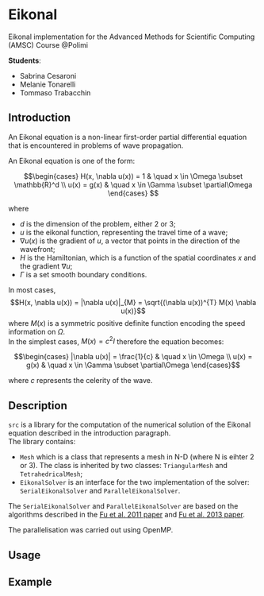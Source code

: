 # Eikonal 
Eikonal implementation for the Advanced Methods for Scientific Computing (AMSC) Course @Polimi

**Students**:
- Sabrina Cesaroni
- Melanie Tonarelli
- Tommaso Trabacchin 

## Introduction
An Eikonal equation is a non-linear first-order partial differential equation 
that is encountered in problems of wave propagation. <br>

An Eikonal equation is one of the form:

$$\begin{cases} 
H(x, \nabla u(x)) = 1 & \quad x \in \Omega \subset \mathbb{R}^d \\  
u(x) = g(x) & \quad x \in \Gamma \subset \partial\Omega 
\end{cases} $$

where 
- $d$ is the dimension of the problem, either 2 or 3;
- $u$ is the eikonal function, representing the travel time of a wave;
- $\nabla u(x)$ is the gradient of $u$, a vector that points in the direction of the wavefront;
- $H$ is the Hamiltonian, which is a function of the spatial coordinates $x$ and the gradient $\nabla u$;
- $\Gamma$ is a set smooth boundary conditions.

In most cases, 
$$H(x, \nabla u(x)) = |\nabla u(x)|_{M} = \sqrt{(\nabla u(x))^{T} M(x) \nabla u(x)}$$
where $M(x)$ is a symmetric positive definite function encoding the speed information on $\Omega$. <br> 
In the simplest cases, $M(x) = c^2 I$ therefore the equation becomes:

$$\begin{cases}
|\nabla u(x)| = \frac{1}{c} & \quad x \in \Omega \\  
u(x) = g(x) & \quad x \in \Gamma \subset \partial\Omega
\end{cases}$$

where $c$ represents the celerity of the wave.

## Description

`src` is a library for the computation of the numerical solution of the Eikonal equation described in the introduction paragraph. <br>
The library contains:
- `Mesh` which is a class that represents a mesh in N-D (where N is eihter 2 or 3). The class is inherited by two classes: `TriangularMesh` and `TetrahedricalMesh`;
- `EikonalSolver` is an interface for the two implementation of the solver: `SerialEikonalSolver` and `ParallelEikonalSolver`.

The `SerialEikonalSolver` and `ParallelEikonalSolver` are based on the algorithms described in the [Fu et al. 2011 paper](bibliography/FuEtAl-2011-AFastIterativeMethodForSolvingTheEikonalEqOnTriangulatedSurfaces.pdf) and [Fu et al. 2013 paper](bibliography/FuEtAl-2013-AFastIterativeMethodForSolvingTheEikonalEqOnTethrahedralMeshes.pdf). <br>

The parallelisation was carried out using OpenMP.

## Usage


## Example
